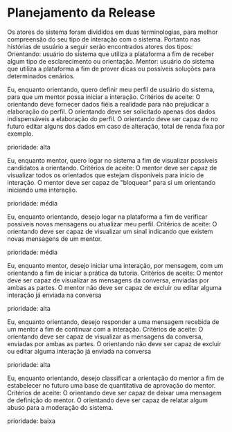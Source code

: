 # Planejamento da Release

Os atores do sistema foram divididos em duas terminologias, para melhor compreensão do seu tipo de interação com o sistema. Portanto nas histórias de usuário a seguir serão encontrados atores dos tipos:
Orientando: usuário do sistema que utiliza a plataforma a fim de receber algum tipo de esclarecimento ou orientação.
Mentor: usuário do sistema que utiliza a plataforma a fim de prover dicas ou possíveis soluções para determinados cenários.


Eu, enquanto orientando, quero definir meu perfil de usuário do sistema, para que um mentor possa iniciar a interação.
Critérios de aceite:
O orientando deve fornecer dados fiéis a realidade para não prejudicar a elaboração do perfil.
O orientando deve ser solicitado apenas dos dados indispensáveis a elaboração do perfil.
O orientando deve ser capaz de no futuro editar alguns dos dados em caso de alteração, total de renda fixa por exemplo.

prioridade: alta

Eu, enquanto mentor, quero logar no sistema a fim de visualizar possíveis candidatos a orientando.
Critérios de aceite:
O mentor deve ser capaz de visualizar todos os orientados que estejam disponíveis para início de interação.
O mentor deve ser capaz de "bloquear" para si um orientando iniciando uma interação.

prioridade: média

Eu, enquanto orientando, desejo logar na plataforma a fim de verificar possíveis novas mensagens ou atualizar meu perfil.
Critérios de aceite:
O orientando deve ser capaz de visualizar um sinal indicando que existem novas mensagens de um mentor.

prioridade: média

Eu, enquanto mentor, desejo iniciar uma interação, por mensagem, com um orientando a fim de iniciar a prática da tutoria.
Critérios de aceite:
O mentor deve ser capaz de visualizar as mensagens da conversa, enviadas por ambas as partes.
O mentor não deve ser capaz de excluir ou editar alguma interação já enviada na conversa

prioridade: alta

Eu, enquanto orientando, desejo responder a uma mensagem recebida de um mentor a fim de continuar com a interação.
Critérios de aceite:
O orientando deve ser capaz de visualizar as mensagens da conversa, enviadas por ambas as partes.
O orientando não deve ser capaz de excluir ou editar alguma interação já enviada na conversa

prioridade: alta

Eu, enquanto orientando, desejo classificar a orientação do mentor a fim de estabelecer no futuro uma base de quantitativa de aprovação do mentor.
Critérios de aceite:
O orientando deve ser capaz de deixar uma mensagem de definição do mentor.
O orientando deve ser capaz de relatar algum abuso para a moderação do sistema.

prioridade: baixa
